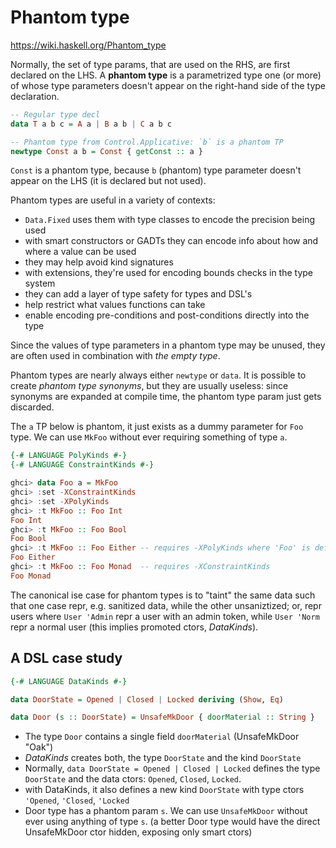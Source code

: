 # Phantom type

https://wiki.haskell.org/Phantom_type

Normally, the set of type params, that are used on the RHS, are first declared on the LHS. A **phantom type** is a parametrized type one (or more) of whose type parameters doesn't appear on the right-hand side of the type declaration.

```hs
-- Regular type decl
data T a b c = A a | B a b | C a b c

-- Phantom type from Control.Applicative: `b` is a phantom TP
newtype Const a b = Const { getConst :: a }
```

`Const` is a phantom type, because `b` (phantom) type parameter doesn't appear on the LHS (it is declared but not used).

Phantom types are useful in a variety of contexts:
- `Data.Fixed` uses them with type classes to encode the precision being used
- with smart constructors or GADTs they can encode info about how and where a value can be used
- they may help avoid kind signatures
- with extensions, they're used for encoding bounds checks in the type system
- they can add a layer of type safety for types and DSL's
- help restrict what values functions can take
- enable encoding pre-conditions and post-conditions directly into the type

Since the values of type parameters in a phantom type may be unused, they are often used in combination with *the empty type*.

Phantom types are nearly always either `newtype` or `data`. It is possible to create *phantom type synonyms*, but they are usually useless: since synonyms are expanded at compile time, the phantom type param just gets discarded.


The `a` TP below is phantom, it just exists as a dummy parameter for `Foo` type. We can use `MkFoo` without ever requiring something of type `a`.

```hs
{-# LANGUAGE PolyKinds #-}
{-# LANGUAGE ConstraintKinds #-}

ghci> data Foo a = MkFoo
ghci> :set -XConstraintKinds
ghci> :set -XPolyKinds
ghci> :t MkFoo :: Foo Int
Foo Int
ghci> :t MkFoo :: Foo Bool
Foo Bool
ghci> :t MkFoo :: Foo Either -- requires -XPolyKinds where 'Foo' is defined
Foo Either
ghci> :t MkFoo :: Foo Monad  -- requires -XConstraintKinds
Foo Monad
```

The canonical ise case for phantom types is to "taint" the same data such that one case repr, e.g. sanitized data, while the other unsaniztized; or, repr users where `User 'Admin` repr a user with an admin token, while `User 'Norm` repr a normal user (this implies promoted ctors, *DataKinds*).


## A DSL case study

```hs
{-# LANGUAGE DataKinds #-}

data DoorState = Opened | Closed | Locked deriving (Show, Eq)

data Door (s :: DoorState) = UnsafeMkDoor { doorMaterial :: String }
```

* The type `Door` contains a single field `doorMaterial` (UnsafeMkDoor "Oak")
* *DataKinds* creates both, the type `DoorState` and the kind `DoorState`
* Normally, `data DoorState = Opened | Closed | Locked` defines the type `DoorState` and the data ctors: `Opened`, `Closed`, `Locked`.
* with DataKinds, it also defines a new kind `DoorState` with type ctors `'Opened`, `'Closed`, `'Locked`
* Door type has a phantom param `s`. We can use `UnsafeMkDoor` without ever using anything of type `s`. (a better Door type would have the direct UnsafeMkDoor ctor hidden, exposing only smart ctors)
